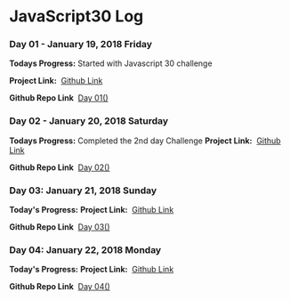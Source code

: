 # JavaScript30 Log

### Day 01 - January 19, 2018 Friday

**Todays Progress:** Started with Javascript 30 challenge 

**Project Link:** &nbsp;[Github Link](#)

**Github Repo Link**  &nbsp;[Day 01()](#)


### Day 02 - January 20, 2018 Saturday

**Todays Progress:** Completed the 2nd day Challenge
**Project Link:** &nbsp;[Github Link](#)

**Github Repo Link**  &nbsp;[Day 02()](#)


### Day 03: January 21, 2018 Sunday

**Today's Progress:** 
**Project Link:** &nbsp;[Github Link](#)

**Github Repo Link**  &nbsp;[Day 03()](#)


### Day 04: January 22, 2018 Monday

**Today's Progress:** 
**Project Link:** &nbsp;[Github Link](#)

**Github Repo Link**  &nbsp;[Day 04()](#)


